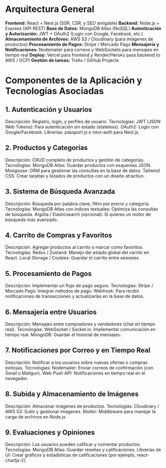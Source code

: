 # Arquitectura General
**Frontend:** React + Next.js (SSR, CSR, y SEO amigable)
**Backend:** Node.js + Express (API REST)
**Base de Datos:** MongoDB Atlas (NoSQL)
**Autenticación y Autorización:** JWT + OAuth2 (Login con Google, Facebook, etc.)
**Almacenamiento de Archivos:** AWS S3 / Cloudinary (para imágenes de productos)
**Procesamiento de Pagos:** Stripe / Mercado Pago
**Mensajería y Notificaciones:** Nodemailer para correos y WebSockets para mensajes en tiempo real
**Deploy:** Vercel para frontend y Render/Heroku para backend (o AWS / GCP)
**Gestión de tareas:** Trello / GitHub Projects


# Componentes de la Aplicación y Tecnologías Asociadas
## 1. Autenticación y Usuarios
Descripción: Registro, login, y perfiles de usuario.
Tecnologías:
JWT (JSON Web Tokens): Para autenticación sin estado (stateless).
OAuth2: Login con Google/Facebook.
Librerías: passport.js o next-auth para Next.js.
## 2. Productos y Categorías
Descripción: CRUD completo de productos y gestión de categorías.
Tecnologías:
MongoDB Atlas: Guardar productos con esquemas JSON.
Mongoose: ORM para gestionar las consultas en la base de datos.
Tailwind CSS: Crear tarjetas y listados de productos con un diseño atractivo.
## 3. Sistema de Búsqueda Avanzada
Descripción: Búsqueda por palabra clave, filtro por precio y categoría.
Tecnologías:
MongoDB Atlas con índices textuales: Optimiza las consultas de búsqueda.
Algolia / Elasticsearch (opcional): Si quieres un motor de búsqueda más avanzado.
## 4. Carrito de Compras y Favoritos
Descripción: Agregar productos al carrito o marcar como favoritos.
Tecnologías:
Redux / Zustand: Manejo del estado global del carrito en React.
Local Storage / Cookies: Guardar el carrito entre sesiones.
## 5. Procesamiento de Pagos
Descripción: Implementar un flujo de pago seguro.
Tecnologías:
Stripe / Mercado Pago: Integrar métodos de pago.
Webhook: Para recibir notificaciones de transacciones y actualizarlas en la base de datos.
## 6. Mensajería entre Usuarios
Descripción: Mensajes entre compradores y vendedores (chat en tiempo real).
Tecnologías:
WebSocket / Socket.io: Implementar comunicación en tiempo real.
MongoDB: Guardar el historial de mensajes.
## 7. Notificaciones por Correo y en Tiempo Real
Descripción: Notificar a los usuarios sobre nuevas ofertas o compras exitosas.
Tecnologías:
Nodemailer: Enviar correos de confirmación (con Gmail o Mailgun).
Web Push API: Notificaciones en tiempo real en el navegador.
## 8. Subida y Almacenamiento de Imágenes
Descripción: Almacenar imágenes de productos.
Tecnologías:
Cloudinary / AWS S3: Subir y gestionar imágenes.
Multer: Middleware para manejar la carga de archivos en Node.js.
## 9. Evaluaciones y Opiniones
Descripción: Los usuarios pueden calificar y comentar productos.
Tecnologías:
MongoDB Atlas: Guardar reseñas y calificaciones.
Librerías de UI: Crear gráficos y estadísticas de calificaciones (por ejemplo, react-chartjs-2).
